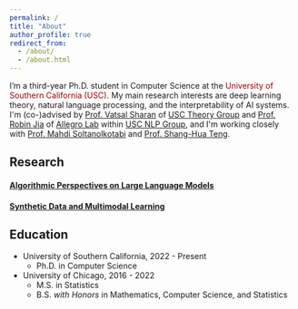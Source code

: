 ```yaml
---
permalink: /
title: "About"
author_profile: true
redirect_from: 
  - /about/
  - /about.html
---
```

I’m a third-year Ph.D. student in Computer Science at the <span style="color:#990000;">University of Southern California (USC)</span>. My main research interests are deep learning theory, natural language processing, and the interpretability of AI systems. I'm (co-)advised by [Prof. Vatsal Sharan](https://vatsalsharan.github.io) of [USC Theory Group](https://viterbi-web.usc.edu/~cstheory/) and [Prof. Robin Jia](https://robinjia.github.io) of [Allegro Lab](https://allegro-lab.github.io) within [USC NLP Group](https://nlp.usc.edu), and I'm working closely with [Prof. Mahdi Soltanolkotabi](https://viterbi-web.usc.edu/~soltanol/index.html) and [Prof. Shang-Hua Teng](https://viterbi-web.usc.edu/~shanghua/).


## Research
<h4 style="text-decoration:underline">Algorithmic Perspectives on Large Language Models</h4>


<h4 style="text-decoration:underline">Synthetic Data and Multimodal Learning</h4>

## Education
- University of Southern California, 2022 - Present
  - Ph.D. in Computer Science
- University of Chicago, 2016 - 2022
  - M.S. in Statistics
  - B.S. *with Honors* in Mathematics, Computer Science, and Statistics
